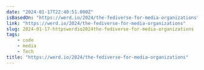 ```yaml
---
date: "2024-01-17T22:40:51.000Z"
isBasedOn: "https://werd.io/2024/the-fediverse-for-media-organizations"
link: "https://werd.io/2024/the-fediverse-for-media-organizations"
slug: 2024-01-17-httpswerdio2024the-fediverse-for-media-organizations
tags:
    - code
    - media
    - Tech
title: "https://werd.io/2024/the-fediverse-for-media-organizations"
---
```

